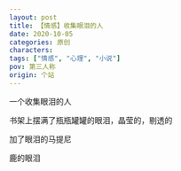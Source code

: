 ```yaml
---
layout: post
title: 【情感】收集眼泪的人
date: 2020-10-05
categories: 原创
characters: 
tags: ["情感", "心理", "小说"]
pov: 第三人称
origin: 个站
---
```


一个收集眼泪的人

书架上摆满了瓶瓶罐罐的眼泪，晶莹的，剔透的

加了眼泪的马提尼

鹿的眼泪

